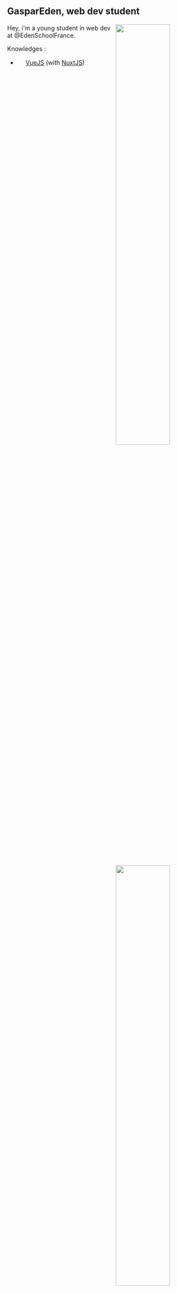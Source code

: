 <h2>GasparEden, web dev student</h2>

<img width="50%" align="right" src="https://github-readme-stats.vercel.app/api?username=GasparEden&count_private=true&show_icons=true&theme=dark&hide_border=true&include_all_commits=true"/>
<img width="50%" align="right" src="https://github-readme-stats.vercel.app/api/top-langs/?username=eggsy&theme=dark&hide_border=true&layout=compact">

Hey, i'm a young student in web dev at @EdenSchoolFrance.

Knowledges :
  - <img height="15" src="https://upload.wikimedia.org/wikipedia/commons/thumb/9/95/Vue.js_Logo_2.svg/1184px-Vue.js_Logo_2.svg.png"> <a href="https://vuejs.org/" target="_blank">VueJS</a> (with <a href="https://nuxtjs.org/" target="_blank">NuxtJS</a>)
